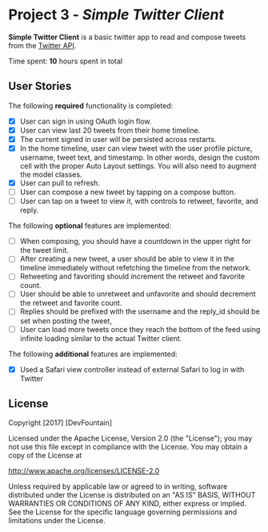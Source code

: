 # Project 3 - *Simple Twitter Client*

**Simple Twitter Client** is a basic twitter app to read and compose tweets from the [Twitter API](https://apps.twitter.com/).

Time spent: **10** hours spent in total

## User Stories

The following **required** functionality is completed:

- [x] User can sign in using OAuth login flow.
- [x] User can view last 20 tweets from their home timeline.
- [x] The current signed in user will be persisted across restarts.
- [x] In the home timeline, user can view tweet with the user profile picture, username, tweet text, and timestamp.  In other words, design the custom cell with the proper Auto Layout settings.  You will also need to augment the model classes.
- [x] User can pull to refresh.
- [ ] User can compose a new tweet by tapping on a compose button.
- [ ] User can tap on a tweet to view it, with controls to retweet, favorite, and reply.

The following **optional** features are implemented:

- [ ] When composing, you should have a countdown in the upper right for the tweet limit.
- [ ] After creating a new tweet, a user should be able to view it in the timeline immediately without refetching the timeline from the network.
- [ ] Retweeting and favoriting should increment the retweet and favorite count.
- [ ] User should be able to unretweet and unfavorite and should decrement the retweet and favorite count.
- [ ] Replies should be prefixed with the username and the reply_id should be set when posting the tweet,
- [ ] User can load more tweets once they reach the bottom of the feed using infinite loading similar to the actual Twitter client.

The following **additional** features are implemented:

- [x] Used a Safari view controller instead of external Safari to log in with Twitter

<!--Please list two areas of the assignment you'd like to **discuss further with your peers** during the next class (examples include better ways to implement something, how to extend your app in certain ways, etc):-->
<!---->
<!--1.-->
<!--2.-->
<!---->
<!--## Video Walkthrough-->
<!---->
<!--Here's a walkthrough of implemented user stories:-->
<!---->
<!--<img src='http://i.imgur.com/link/to/your/gif/file.gif' title='Video Walkthrough' width='' alt='Video Walkthrough' />-->
<!---->
<!--GIF created with [LiceCap](http://www.cockos.com/licecap/).-->
<!---->
<!--## Notes-->
<!---->
<!--Describe any challenges encountered while building the app.-->

## License

Copyright [2017] [DevFountain]

Licensed under the Apache License, Version 2.0 (the "License");
you may not use this file except in compliance with the License.
You may obtain a copy of the License at

http://www.apache.org/licenses/LICENSE-2.0

Unless required by applicable law or agreed to in writing, software
distributed under the License is distributed on an "AS IS" BASIS,
WITHOUT WARRANTIES OR CONDITIONS OF ANY KIND, either express or implied.
See the License for the specific language governing permissions and
limitations under the License.
